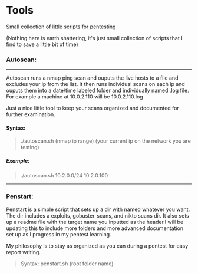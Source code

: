 # Tools
Small collection of little scripts for pentesting

(Nothing here is earth shattering, it's just small collection of scripts that I find to save a little bit of time)

### Autoscan:
-------------------------------------------
Autoscan runs a nmap ping scan and ouputs the live hosts to a file and excludes your ip from the list. It then runs individual scans on each ip and ouputs them into a date/time labeled folder and individually named .log file. For example a machine at 10.0.2.110 will be 10.0.2.110.log

Just a nice little tool to keep your scans organized and documented for further examination.

#### Syntax: 
> ./autoscan.sh (nmap ip range) (your current ip on the network you are testing)
##### Example:
> ./autoscan.sh 10.2.0.0/24 10.2.0.100
---------------------------------------------------
### Penstart:

Penstart is a simple script that sets up a dir with named whatever you want. The dir includes a exploits, gobuster_scans, and nikto scans dir. It also sets up a readme file with the target name you inputted as the header.I will be updating this to include more folders and more advanced documentation set up as I progress in my pentest learning.

My philosophy is to stay as organized as you can during a pentest for easy report writing. 

> Syntax: penstart.sh (root folder name)
